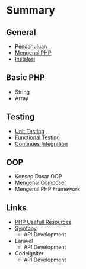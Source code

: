 # Summary

## General
* [Pendahuluan](README.md)
* [Mengenal PHP](mengenal-php.md)
* [Instalasi](id/README.md)

## Basic PHP
* String
* Array

## Testing
* [Unit Testing](unit-testing.md)
* [Functional Testing](functional-testing.md)
* [Continues Integration](continues-integration.md)

## OOP
* Konsep Dasar OOP
* [Mengenal Composer](mengenal-composer.md)
* Mengenal PHP Framework

## Links
* [PHP Usefull Resources](links.md)
* [Symfony](symfony.md)
    * API Development
* Laravel
    * API Development
* Codeigniter
    * API Development

